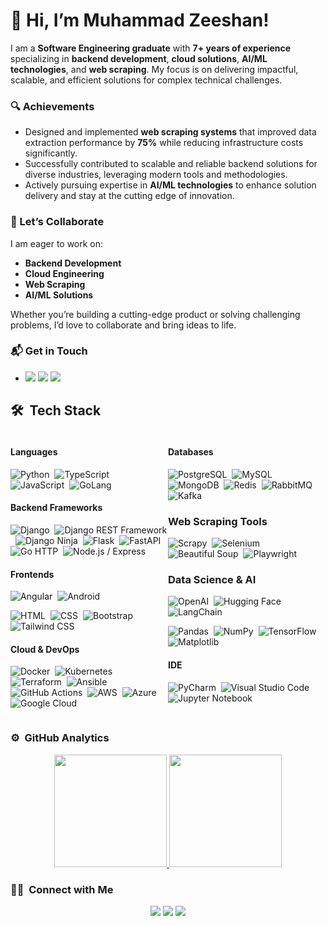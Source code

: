 # 👋 Hi, I’m Muhammad Zeeshan!
I am a **Software Engineering graduate** with **7+ years of experience** specializing in **backend development**, **cloud solutions**, **AI/ML technologies**, and **web scraping**. My focus is on delivering impactful, scalable, and efficient solutions for complex technical challenges.
### 🔍 Achievements
- Designed and implemented **web scraping systems** that improved data extraction performance by **75%** while reducing infrastructure costs significantly.
- Successfully contributed to scalable and reliable backend solutions for diverse industries, leveraging modern tools and methodologies.
- Actively pursuing expertise in **AI/ML technologies** to enhance solution delivery and stay at the cutting edge of innovation.

### 🤝 Let’s Collaborate
I am eager to work on:
- **Backend Development**  
- **Cloud Engineering**  
- **Web Scraping**  
- **AI/ML Solutions**

Whether you’re building a cutting-edge product or solving challenging problems, I’d love to collaborate and bring ideas to life.

### 📬 Get in Touch
- <a href="mailto:zeeshan.nu@outlook.com"><img src="https://img.shields.io/badge/-Email%20Me-D14836?style=flat-square&logo=Gmail&logoColor=white"/></a>
<a href="https://linkedin.com/in/muhammad-zeeshan-nu"><img src="https://img.shields.io/badge/-Muhammad%20Zeeshan-0077B5?style=flat-square&logo=Linkedin&logoColor=white"/></a>
<a href="http://web.zeeshare.com"><img src="https://img.shields.io/badge/-Visit%20My%20Website-0A66C2?style=flat-square&logo=internet-explorer&logoColor=white"/></a>

 

## 🛠 &nbsp;Tech Stack

<div style="display: flex;">

<div style="flex: 1;">

#### Languages
![Python](https://img.shields.io/badge/-Python-333333?style=flat&logo=python)&nbsp;
![TypeScript](https://img.shields.io/badge/-TypeScript-05122A?style=flat&logo=typescript)&nbsp;
![JavaScript](https://img.shields.io/badge/-JavaScript-05122A?style=flat&logo=javascript)&nbsp;
![GoLang](https://img.shields.io/badge/-Golang-05122A?style=flat&logo=Go)&nbsp;

#### Backend Frameworks
![Django](https://img.shields.io/badge/-Django-333333?style=flat&logo=django)&nbsp;
![Django REST Framework](https://img.shields.io/badge/-Django_REST_Framework-333333?style=flat&logo=django)&nbsp;
![Django Ninja](https://img.shields.io/badge/-Django_Ninja-333333?style=flat&logo=django)&nbsp;
![Flask](https://img.shields.io/badge/-Flask-333333?style=flat&logo=flask)&nbsp;
![FastAPI](https://img.shields.io/badge/-FastAPI-333333?style=flat&logo=fastapi)&nbsp;
![Go HTTP](https://img.shields.io/badge/-Go_HTTP-333333?style=flat&logo=go&logoColor=00ADD8)&nbsp;
![Node.js / Express](https://img.shields.io/badge/-Node.js_/_Express-333333?style=flat&logo=node.js&logoColor=339933)&nbsp;

#### Frontends
![Angular](https://img.shields.io/badge/-Angular-05122A?style=flat&logo=angular)&nbsp;
![Android](https://img.shields.io/badge/-Android-05122A?style=flat&logo=android)&nbsp;

![HTML](https://img.shields.io/badge/-HTML-333333?style=flat&logo=HTML5)&nbsp;
![CSS](https://img.shields.io/badge/-CSS-333333?style=flat&logo=CSS3&logoColor=1572B6)&nbsp;
![Bootstrap](https://img.shields.io/badge/-Bootstrap-333333?style=flat&logo=bootstrap&logoColor=563D7C)
![Tailwind CSS](https://img.shields.io/badge/-Tailwind_CSS-333333?style=flat&logo=tailwind-css&logoColor=563D7C)

#### Cloud & DevOps
![Docker](https://img.shields.io/badge/-Docker-333333?style=flat&logo=docker)&nbsp;
![Kubernetes](https://img.shields.io/badge/-Kubernetes-333333?style=flat&logo=kubernetes)&nbsp;
![Terraform](https://img.shields.io/badge/-Terraform-333333?style=flat&logo=terraform)&nbsp;
![Ansible](https://img.shields.io/badge/-Ansible-333333?style=flat&logo=ansible)&nbsp;
![GitHub Actions](https://img.shields.io/badge/-GitHub_Actions-333333?style=flat&logo=github-actions)&nbsp;
![AWS](https://img.shields.io/badge/-AWS-333333?style=flat&logo=amazonwebservices&logoColor=FF9900)&nbsp;
![Azure](https://img.shields.io/badge/-Azure-333333?style=flat&logo=microsoftazure&logoColor=0078D4)&nbsp;
![Google Cloud](https://img.shields.io/badge/-Google_Cloud-333333?style=flat&logo=google-cloud)&nbsp;


</div>

<div style="flex: 1;">

#### Databases
![PostgreSQL](https://img.shields.io/badge/-PostgreSQL-333333?style=flat&logo=PostgreSQL)&nbsp;
![MySQL](https://shields.io/badge/MySQL-lightgrey?logo=mysql&style=plastic&logoColor=white&labelColor=blue)&nbsp;
![MongoDB](https://img.shields.io/badge/-MongoDB-333333?style=flat&logo=MongoDB)&nbsp;
![Redis](https://img.shields.io/badge/-Redis-333333?style=flat&logo=redis)&nbsp;
![RabbitMQ](https://img.shields.io/badge/-RabbitMQ-333333?style=flat&logo=rabbitmq)&nbsp;
![Kafka](https://img.shields.io/badge/-Kafka-333333?style=flat&logo=apache-kafka)&nbsp;

### Web Scraping Tools
![Scrapy](https://img.shields.io/badge/-Scrapy-333333?style=flat&logo=scrapy)&nbsp;
![Selenium](https://img.shields.io/badge/-Selenium-333333?style=flat&logo=selenium)&nbsp;
![Beautiful Soup](https://img.shields.io/badge/-Beautiful_Soup-333333?style=flat&logo=python)&nbsp;
![Playwright](https://img.shields.io/badge/-Playwright-333333?style=flat&logo=microsoft-edge)&nbsp;


### Data Science & AI
![OpenAI](https://img.shields.io/badge/-OpenAI-333333?style=flat&logo=openai)&nbsp;
![Hugging Face](https://img.shields.io/badge/-Hugging%20Face-333333?style=flat&logo=hugging-face)&nbsp;
![LangChain](https://img.shields.io/badge/-LangChain-333333?style=flat&logo=langchain)&nbsp;

![Pandas](https://img.shields.io/badge/-Pandas-333333?style=flat&logo=pandas)&nbsp;
![NumPy](https://img.shields.io/badge/-NumPy-333333?style=flat&logo=numpy)&nbsp;
![TensorFlow](https://img.shields.io/badge/-TensorFlow-333333?style=flat&logo=tensorflow)&nbsp;
![Matplotlib](https://img.shields.io/badge/-Matplotlib-333333?style=flat&logo=matplotlib)&nbsp;


#### IDE
![PyCharm](https://img.shields.io/badge/-PyCharm-333333?style=flat&logo=pycharm)&nbsp;
![Visual Studio Code](https://img.shields.io/badge/-Visual%20Studio%20Code-05122A?style=flat&logo=visual-studio-code&logoColor=007ACC)&nbsp;
![Jupyter Notebook](https://img.shields.io/badge/-JupyterNotebook-333333?style=flat&logo=jupyter)

</div>

</div>

### ⚙️ &nbsp;GitHub Analytics

<p align="center">
<a href="https://github.com/zeeshan138063">
  <img height="180em" src="https://github-readme-stats-eight-theta.vercel.app/api?username=zeeshan138063&show_icons=true&theme=dracula&include_all_commits=true&count_private=true" />
  <img height="180em" src="https://github-readme-stats-eight-theta.vercel.app/api/top-langs/?username=zeeshan138063&layout=compact&exclude_lang=java+r&theme=vue-dark" />
</a>
</p>



### 🤝🏻 &nbsp;Connect with Me

<p align="center">
<a href="https://linkedin.com/in/muhammad-zeeshan-nu"><img src="https://img.shields.io/badge/-Muhammad%20Zeeshan-0077B5?style=flat-square&logo=Linkedin&logoColor=white"/></a>
<a href="mailto:zeeshan.nu@outlook.com"><img src="https://img.shields.io/badge/-Email%20Me-D14836?style=flat-square&logo=Gmail&logoColor=white"/></a>
<a href="http://web.zeeshare.com"><img src="https://img.shields.io/badge/-Visit%20My%20Website-0A66C2?style=flat-square&logo=internet-explorer&logoColor=white"/></a>

</p>





